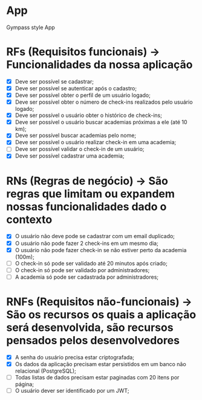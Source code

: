 # App

Gympass style App

# RFs (Requisitos funcionais) -> Funcionalidades da nossa aplicação

- [X] Deve ser possível se cadastrar;
- [X] Deve ser possível se autenticar após o cadastro;
- [X] Deve ser possível obter o perfil de um usuário logado;
- [X] Deve ser possível obter o número de check-ins realizados pelo usuário logado;
- [X] Deve ser possível o usuário obter o histórico de check-ins;
- [X] Deve ser possível o usuário buscar academias próximas a ele (até 10 km);
- [X] Deve ser possível buscar academias pelo nome;
- [X] Deve ser possível o usuário realizar check-in em uma academia;
- [ ] Deve ser possível validar o check-in de um usuário;
- [X] Deve ser possível cadastrar uma academia;

# RNs (Regras de negócio) -> São regras que limitam ou expandem nossas funcionalidades dado o contexto

- [X] O usuário não deve pode se cadastrar com um email duplicado;
- [X] O usuário não pode fazer 2 check-ins em um mesmo dia;
- [X] O usuário não pode fazer check-in se não estiver perto da academia (100m);
- [ ] O check-in só pode ser validado até 20 minutos após criado;
- [ ] O check-in só pode ser validado por administradores;
- [ ] A academia só pode ser cadastrada por administradores;

# RNFs (Requisitos não-funcionais) -> São os recursos os quais a aplicação será desenvolvida, são recursos pensados pelos desenvolvedores

- [X] A senha do usuário precisa estar criptografada;
- [X] Os dados da aplicação precisam estar persistidos em um banco não relacional (PostgreSQL);
- [ ] Todas listas de dados precisam estar paginadas com 20 itens por página;
- [ ] O usuário dever ser identificado por um JWT;